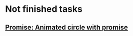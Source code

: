 # Not finished tasks

## [Promise: Animated circle with promise](https://javascript.info/promise-basics#tasks)